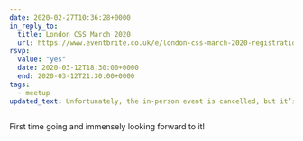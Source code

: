 ```yaml
---
date: 2020-02-27T10:36:28+0000
in_reply_to:
  title: London CSS March 2020
  url: https://www.eventbrite.co.uk/e/london-css-march-2020-registration-95887400797
rsvp:
  value: "yes"
  date: 2020-03-12T18:30:00+0000
  end: 2020-03-12T21:30:00+0000
tags:
  - meetup
updated_text: Unfortunately, the in-person event is cancelled, but it’s still running <a href="https://www.twitch.tv/londoncss">remotely</a>!
---
```


First time going and immensely looking forward to it!
